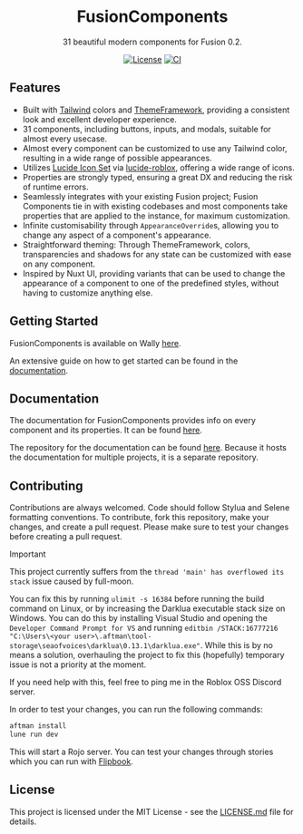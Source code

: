 <div align="center">

# FusionComponents

31 beautiful modern components for Fusion 0.2.

[![License](https://img.shields.io/github/license/virtualbutfake/fusion-components?style=flat)](https://github.com/virtualbutfake/fusion-components/blob/master/LICENSE.md)
[![CI](https://github.com/virtualbutfake/fusion-components/actions/workflows/ci.yaml/badge.svg)](https://github.com/virtualbutfake/fusion-components/actions)

</div>

## Features

- Built with [Tailwind](https://github.com/virtualbutfake/tailwind) colors and [ThemeFramework](https://github.com/virtualbutfake/theme-framework), providing a consistent look and excellent developer experience.
- 31 components, including buttons, inputs, and modals, suitable for almost every usecase.
- Almost every component can be customized to use any Tailwind color, resulting in a wide range of possible appearances.
- Utilizes [Lucide Icon Set](https://lucide.dev) via [lucide-roblox](https://github.com/virtualbutfake/lucide-roblox), offering a wide range of icons.
- Properties are strongly typed, ensuring a great DX and reducing the risk of runtime errors.
- Seamlessly integrates with your existing Fusion project; Fusion Components tie in with existing codebases and most components take properties that are applied to the instance, for maximum customization.
- Infinite customisability through `AppearanceOverride`s, allowing you to change any aspect of a component's appearance.
- Straightforward theming: Through ThemeFramework, colors, transparencies and shadows for any state can be customized with ease on any component.
- Inspired by Nuxt UI, providing variants that can be used to change the appearance of a component to one of the predefined styles, without having to customize anything else.

## Getting Started

FusionComponents is available on Wally [here](https://wally.run/package/virtualbutfake/fusion-components).

An extensive guide on how to get started can be found in the [documentation](https://docs.tijne.net/fusioncomponents/getting-started).

## Documentation

The documentation for FusionComponents provides info on every component and its properties. It can be found [here](https://docs.tijne.net/fusioncomponents).

The repository for the documentation can be found [here](https://github.com/virtualbutfake/fusion-components-docs). Because it hosts the documentation for multiple projects, it is a separate repository.

## Contributing

Contributions are always welcomed. Code should follow Stylua and Selene formatting conventions. To contribute, fork this repository, make your changes, and create a pull request. Please make sure to test your changes before creating a pull request.

> [!IMPORTANT]  
> This project currently suffers from the `thread 'main' has overflowed its stack` issue caused by full-moon.
>
> You can fix this by running `ulimit -s 16384` before running the build command on Linux, or by increasing the Darklua executable stack size on Windows. You can do this by installing Visual Studio and opening the `Developer Command Prompt for VS` and running `editbin /STACK:16777216 "C:\Users\<your user>\.aftman\tool-storage\seaofvoices\darklua\0.13.1\darklua.exe"`. While this is by no means a solution, overhauling the project to fix this (hopefully) temporary issue is not a priority at the moment.
>
> If you need help with this, feel free to ping me in the Roblox OSS Discord server.

In order to test your changes, you can run the following commands:

```bash
aftman install
lune run dev
```

This will start a Rojo server. You can test your changes through stories which you can run with [Flipbook](https://github.com/flipbook-labs/flipbook).

## License

This project is licensed under the MIT License - see the [LICENSE.md](https://github.com/virtualbutfake/fusion-components/blob/main/LICENSE.md) file for details.
